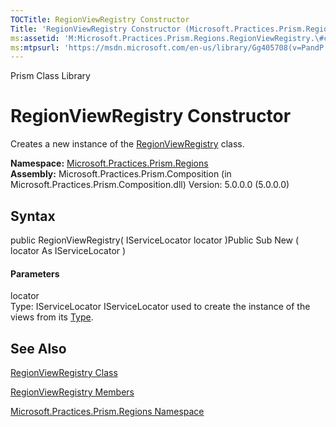 ```yaml
---
TOCTitle: RegionViewRegistry Constructor
Title: 'RegionViewRegistry Constructor (Microsoft.Practices.Prism.Regions)'
ms:assetid: 'M:Microsoft.Practices.Prism.Regions.RegionViewRegistry.\#ctor(Microsoft.Practices.ServiceLocation.IServiceLocator)'
ms:mtpsurl: 'https://msdn.microsoft.com/en-us/library/Gg405708(v=PandP.50)'
---
```


Prism Class Library

RegionViewRegistry Constructor
==============================

Creates a new instance of the [RegionViewRegistry](https://msdn.microsoft.com/t:microsoft.practices.prism.regions.regionviewregistry) class.

**Namespace:** [Microsoft.Practices.Prism.Regions](https://msdn.microsoft.com/n:microsoft.practices.prism.regions)
**Assembly:** Microsoft.Practices.Prism.Composition (in Microsoft.Practices.Prism.Composition.dll) Version: 5.0.0.0 (5.0.0.0)

## Syntax


<span id="syntaxToggle"></span>public RegionViewRegistry( IServiceLocator locator )Public Sub New ( locator As IServiceLocator )
#### Parameters

locator  
Type: IServiceLocator
IServiceLocator used to create the instance of the views from its [Type](http://msdn2.microsoft.com/en-us/library/42892f65).

See Also
--------


[RegionViewRegistry Class](https://msdn.microsoft.com/t:microsoft.practices.prism.regions.regionviewregistry)

[RegionViewRegistry Members](https://msdn.microsoft.com/allmembers.t:microsoft.practices.prism.regions.regionviewregistry)

[Microsoft.Practices.Prism.Regions Namespace](https://msdn.microsoft.com/n:microsoft.practices.prism.regions)
